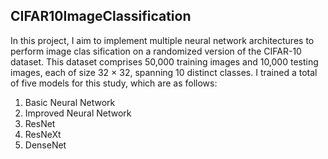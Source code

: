 ## CIFAR10ImageClassification

 In this project, I aim to implement
 multiple neural network architectures to perform image clas
sification on a randomized version of the CIFAR-10 dataset.
 This dataset comprises 50,000 training images and 10,000
 testing images, each of size 32 × 32, spanning 10 distinct
 classes. I trained a total of five models for this study, which
 are as follows:
 1) Basic Neural Network
 2) Improved Neural Network
 3) ResNet
 4) ResNeXt
 5) DenseNet
